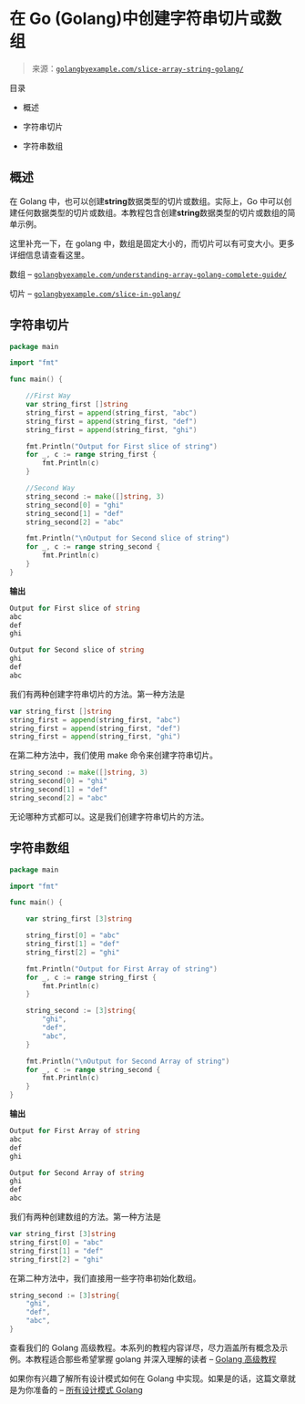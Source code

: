 <!--yml

分类：未分类

日期：2024-10-13 06:40:16

-->

# 在 Go (Golang)中创建字符串切片或数组

> 来源：[`golangbyexample.com/slice-array-string-golang/`](https://golangbyexample.com/slice-array-string-golang/)

目录

+   概述

+   字符串切片

+   字符串数组

## **概述**

在 Golang 中，也可以创建**string**数据类型的切片或数组。实际上，Go 中可以创建任何数据类型的切片或数组。本教程包含创建**string**数据类型的切片或数组的简单示例。

这里补充一下，在 golang 中，数组是固定大小的，而切片可以有可变大小。更多详细信息请查看这里。

数组 – [`golangbyexample.com/understanding-array-golang-complete-guide/`](https://golangbyexample.com/understanding-array-golang-complete-guide/)

切片 – [`golangbyexample.com/slice-in-golang/`](https://golangbyexample.com/slice-in-golang/)

## **字符串切片**

```go
package main

import "fmt"

func main() {

	//First Way
	var string_first []string
	string_first = append(string_first, "abc")
	string_first = append(string_first, "def")
	string_first = append(string_first, "ghi")

	fmt.Println("Output for First slice of string")
	for _, c := range string_first {
		fmt.Println(c)
	}

	//Second Way
	string_second := make([]string, 3)
	string_second[0] = "ghi"
	string_second[1] = "def"
	string_second[2] = "abc"

	fmt.Println("\nOutput for Second slice of string")
	for _, c := range string_second {
		fmt.Println(c)
	}
}
```

**输出**

```go
Output for First slice of string
abc
def
ghi

Output for Second slice of string
ghi
def
abc
```

我们有两种创建字符串切片的方法。第一种方法是

```go
var string_first []string
string_first = append(string_first, "abc")
string_first = append(string_first, "def")
string_first = append(string_first, "ghi")
```

在第二种方法中，我们使用 make 命令来创建字符串切片。

```go
string_second := make([]string, 3)
string_second[0] = "ghi"
string_second[1] = "def"
string_second[2] = "abc"
```

无论哪种方式都可以。这是我们创建字符串切片的方法。

## **字符串数组**

```go
package main

import "fmt"

func main() {

	var string_first [3]string

	string_first[0] = "abc"
	string_first[1] = "def"
	string_first[2] = "ghi"

	fmt.Println("Output for First Array of string")
	for _, c := range string_first {
		fmt.Println(c)
	}

	string_second := [3]string{
		"ghi",
		"def",
		"abc",
	}

	fmt.Println("\nOutput for Second Array of string")
	for _, c := range string_second {
		fmt.Println(c)
	}
}
```

**输出**

```go
Output for First Array of string
abc
def
ghi

Output for Second Array of string
ghi
def
abc
```

我们有两种创建数组的方法。第一种方法是

```go
var string_first [3]string
string_first[0] = "abc"
string_first[1] = "def"
string_first[2] = "ghi"
```

在第二种方法中，我们直接用一些字符串初始化数组。

```go
string_second := [3]string{
	"ghi",
	"def",
	"abc",
}
```

查看我们的 Golang 高级教程。本系列的教程内容详尽，尽力涵盖所有概念及示例。本教程适合那些希望掌握 golang 并深入理解的读者 – [Golang 高级教程](https://golangbyexample.com/golang-comprehensive-tutorial/)

如果你有兴趣了解所有设计模式如何在 Golang 中实现。如果是的话，这篇文章就是为你准备的 – [所有设计模式 Golang](https://golangbyexample.com/all-design-patterns-golang/)


